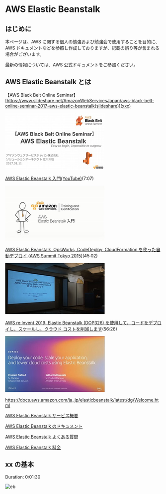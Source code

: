 # AWS Elastic Beanstalk

## はじめに

本ページは、AWS に関する個人の勉強および勉強会で使用することを目的に、AWS ドキュメントなどを参照し作成しておりますが、記載の誤り等が含まれる場合がございます。

最新の情報については、AWS 公式ドキュメントをご参照ください。

## AWS Elastic Beanstalk とは

【AWS Black Belt Online Seminar】[https://www.slideshare.net/AmazonWebServicesJapan/aws-black-belt-online-seminar-2017-aws-elastic-beanstalk(slideshare)](xxx)

![blackbelt-slideshare-elastic-beanstalk](/images/elasticbeanstalk/blackbelt-slideshare-elastic-beanstalk-320.jpg)

[AWS Elastic Beanstalk 入門(YouTube)](https://www.youtube.com/watch?v=LhmFZryVLiI)(7:07)

![blackbelt-elastic-beanstalk](/images/elasticbeanstalk/blackbelt-elastic-beanstalk-320.jpg)

[AWS Elastic Beanstalk, OpsWorks, CodeDeploy, CloudFormation を使った自動デプロイ (AWS Summit Tokyo 2015)](https://www.youtube.com/watch?v=nM2SHTm66bI)(45:02)

![dop326](/images/elasticbeanstalk/awssummit-2015-elastic-beanstalk-320.jpg)

[AWS re:Invent 2019: Elastic Beanstalk (DOP326) を使用して、コードをデプロイし、スケールし、クラウド コストを削減します](https://www.youtube.com/watch?v=o4clRJuH9xU)(56:26)

![dop326](/images/elasticbeanstalk/dop326-320.jpg)

https://docs.aws.amazon.com/ja_jp/elasticbeanstalk/latest/dg/Welcome.html

[AWS Elastic Beanstalk サービス概要](https://aws.amazon.com/jp/elasticbeanstalk/)

[AWS Elastic Beanstalk のドキュメント](https://docs.aws.amazon.com/ja_jp/elastic-beanstalk/?id=docs_gateway)

[AWS Elastic Beanstalk よくある質問](https://aws.amazon.com/jp/elasticbeanstalk/faqs/)

[AWS Elastic Beanstalk 料金](https://aws.amazon.com/jp/elasticbeanstalk/pricing/)

## xx の基本

Duration: 0:01:30

![eb](/images/all/eb.png)